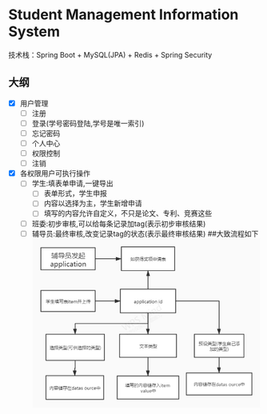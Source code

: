 # Student Management Information System
技术栈：Spring Boot + MySQL(JPA) + Redis + Spring Security

## 大纲

- [x] 用户管理
  - [ ] 注册
  - [ ] 登录(学号密码登陆,学号是唯一索引)
  - [ ] 忘记密码
  - [ ] 个人中心
  - [ ] 权限控制
  - [ ] 注销
- [x] 各权限用户可执行操作
  - [ ] 学生:填表单申请,一键导出
    - [ ] 表单形式，学生申报
    - [ ] 内容以选择为主，学生新增申请
    - [ ] 填写的内容允许自定义，不只是论文、专利、竞赛这些
  - [ ] 班委:初步审核,可以给每条记录加tag(表示初步审核结果)
  - [ ] 辅导员:最终审核,改变记录tag的状态(表示最终审核结果)
##大致流程如下
![avatar](流程图.jpg)
